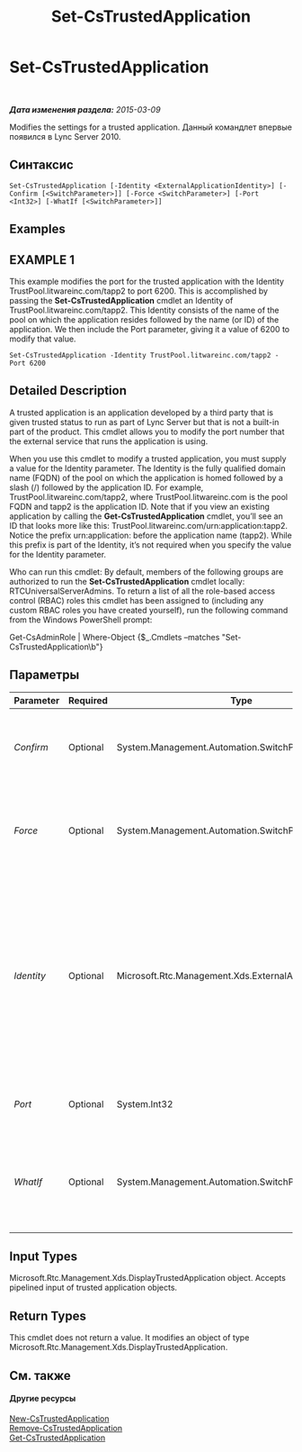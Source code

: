 ﻿---
title: Set-CsTrustedApplication
TOCTitle: Set-CsTrustedApplication
ms:assetid: 35b2812b-43da-4a0a-88dc-960f3cab0dfc
ms:mtpsurl: https://technet.microsoft.com/ru-ru/library/Gg425840(v=OCS.15)
ms:contentKeyID: 49309412
ms.date: 05/19/2016
mtps_version: v=OCS.15
ms.translationtype: HT
---

# Set-CsTrustedApplication

 

_**Дата изменения раздела:** 2015-03-09_

Modifies the settings for a trusted application. Данный командлет впервые появился в Lync Server 2010.

## Синтаксис

    Set-CsTrustedApplication [-Identity <ExternalApplicationIdentity>] [-Confirm [<SwitchParameter>]] [-Force <SwitchParameter>] [-Port <Int32>] [-WhatIf [<SwitchParameter>]]

## Examples

## EXAMPLE 1

This example modifies the port for the trusted application with the Identity TrustPool.litwareinc.com/tapp2 to port 6200. This is accomplished by passing the **Set-CsTrustedApplication** cmdlet an Identity of TrustPool.litwareinc.com/tapp2. This Identity consists of the name of the pool on which the application resides followed by the name (or ID) of the application. We then include the Port parameter, giving it a value of 6200 to modify that value.

    Set-CsTrustedApplication -Identity TrustPool.litwareinc.com/tapp2 -Port 6200

## Detailed Description

A trusted application is an application developed by a third party that is given trusted status to run as part of Lync Server but that is not a built-in part of the product. This cmdlet allows you to modify the port number that the external service that runs the application is using.

When you use this cmdlet to modify a trusted application, you must supply a value for the Identity parameter. The Identity is the fully qualified domain name (FQDN) of the pool on which the application is homed followed by a slash (/) followed by the application ID. For example, TrustPool.litwareinc.com/tapp2, where TrustPool.litwareinc.com is the pool FQDN and tapp2 is the application ID. Note that if you view an existing application by calling the **Get-CsTrustedApplication** cmdlet, you’ll see an ID that looks more like this: TrustPool.litwareinc.com/urn:application:tapp2. Notice the prefix urn:application: before the application name (tapp2). While this prefix is part of the Identity, it’s not required when you specify the value for the Identity parameter.

Who can run this cmdlet: By default, members of the following groups are authorized to run the **Set-CsTrustedApplication** cmdlet locally: RTCUniversalServerAdmins. To return a list of all the role-based access control (RBAC) roles this cmdlet has been assigned to (including any custom RBAC roles you have created yourself), run the following command from the Windows PowerShell prompt:

Get-CsAdminRole | Where-Object {$\_.Cmdlets –matches "Set-CsTrustedApplication\\b"}

## Параметры


<table>
<colgroup>
<col style="width: 25%" />
<col style="width: 25%" />
<col style="width: 25%" />
<col style="width: 25%" />
</colgroup>
<thead>
<tr class="header">
<th>Parameter</th>
<th>Required</th>
<th>Type</th>
<th>Description</th>
</tr>
</thead>
<tbody>
<tr class="odd">
<td><p><em>Confirm</em></p></td>
<td><p>Optional</p></td>
<td><p>System.Management.Automation.SwitchParameter</p></td>
<td><p>Запрашивает подтверждение перед выполнением команды.</p></td>
</tr>
<tr class="even">
<td><p><em>Force</em></p></td>
<td><p>Optional</p></td>
<td><p>System.Management.Automation.SwitchParameter</p></td>
<td><p>Suppresses any confirmation prompts that would otherwise be displayed before making changes.</p></td>
</tr>
<tr class="odd">
<td><p><em>Identity</em></p></td>
<td><p>Optional</p></td>
<td><p>Microsoft.Rtc.Management.Xds.ExternalApplicationIdentity</p></td>
<td><p>The unique identifier of the trusted application you want to modify. Identity values must be entered in the format &lt;pool FQDN&gt;/&lt;application ID&gt;, where pool FQDN is the FQDN of the pool on which the application resides, and application ID is the name of the application.</p></td>
</tr>
<tr class="even">
<td><p><em>Port</em></p></td>
<td><p>Optional</p></td>
<td><p>System.Int32</p></td>
<td><p>The port number on which the application will run.</p></td>
</tr>
<tr class="odd">
<td><p><em>WhatIf</em></p></td>
<td><p>Optional</p></td>
<td><p>System.Management.Automation.SwitchParameter</p></td>
<td><p>Описывает, что произойдет при выполнении команды без реального выполнения команды.</p></td>
</tr>
</tbody>
</table>


## Input Types

Microsoft.Rtc.Management.Xds.DisplayTrustedApplication object. Accepts pipelined input of trusted application objects.

## Return Types

This cmdlet does not return a value. It modifies an object of type Microsoft.Rtc.Management.Xds.DisplayTrustedApplication.

## См. также

#### Другие ресурсы

[New-CsTrustedApplication](new-cstrustedapplication.md)  
[Remove-CsTrustedApplication](remove-cstrustedapplication.md)  
[Get-CsTrustedApplication](get-cstrustedapplication.md)


